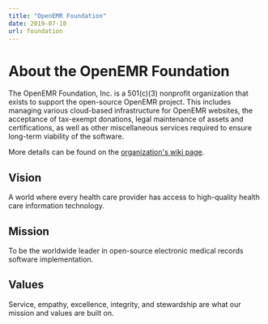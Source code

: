 ```yaml
---
title: "OpenEMR Foundation"
date: 2019-07-10
url: foundation
---
```


# About the OpenEMR Foundation

The OpenEMR Foundation, Inc. is a 501&#40;c&#41;&#40;3&#41; nonprofit organization that exists to support the open-source OpenEMR project. This includes managing various cloud-based infrastructure for OpenEMR websites, the acceptance of tax-exempt donations, legal maintenance of assets and certifications, as well as other miscellaneous services required to ensure long-term viability of the software.

More details can be found on the [organization's wiki page](https://www.open-emr.org/wiki/index.php/OpenEMR_Foundation_wiki_page).

## Vision
A world where every health care provider has access to high-quality health care information technology.

## Mission
To be the worldwide leader in open-source electronic medical records software implementation.

## Values
Service, empathy, excellence, integrity, and stewardship are what our mission and values are built on.
